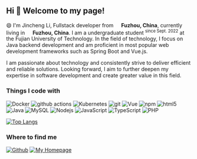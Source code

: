## Hi 👋 Welcome to my page!

<!--
**lijincheng2018/lijincheng2018** is a ✨ _special_ ✨ repository because its `README.md` (this file) appears on your GitHub profile.

Here are some ideas to get you started:

- 🔭 I’m currently working on ...
- 🌱 I’m currently learning ...
- 👯 I’m looking to collaborate on ...
- 🤔 I’m looking for help with ...
- 💬 Ask me about ...
- 📫 How to reach me: ...
- 😄 Pronouns: ...
- ⚡ Fun fact: ...
-->


<p>
  😄 I'm Jincheng Li, Fullstack developer from <img src="https://cdn-icons-png.flaticon.com/512/197/197375.png" width="13"/> <b>Fuzhou, China</b>, currently living in <img src="https://cdn-icons-png.flaticon.com/512/197/197375.png" width="13"/> <b>Fuzhou, China</b>.  I am a undergraduate student
  <sup style="font-size: 0.8em">since Sept. 2022</sup> at the Fujian University of Technology. In the field of technology, I focus on Java backend development and am proficient in most popular web development frameworks such as Spring Boot and Vue.js.
</p>
<p>
  I am passionate about technology and consistently strive to deliver efficient and reliable solutions. Looking forward, I aim to further deepen my expertise in software development and create greater value in this field.
</p>
<h3>Things I code with</h3>
<p>
  <img alt="Docker" src="https://img.shields.io/badge/-Docker-46a2f1?style=flat-square&logo=docker&logoColor=white" />
  <img alt="github actions" src="https://img.shields.io/badge/-Github_Actions-2088FF?style=flat-square&logo=github-actions&logoColor=white" />
  <img alt="Kubernetes" src="https://img.shields.io/badge/-kubernetes-326CE5?style=flat-square&logo=kubernetes&logoColor=white" />
  <img alt="git" src="https://img.shields.io/badge/-Git-F05032?style=flat-square&logo=git&logoColor=white" />
  <img alt="Vue" src="https://img.shields.io/badge/-Vue.js-4FC08D?style=flat-square&logo=vue.js&logoColor=white" />
  <img alt="npm" src="https://img.shields.io/badge/-NPM-CB3837?style=flat-square&logo=npm&logoColor=white" />
  <img alt="html5" src="https://img.shields.io/badge/-HTML5-E34F26?style=flat-square&logo=html5&logoColor=white" />
  <img alt="Java" src="https://img.shields.io/badge/-Java-FB542B?style=flat-square&logo=java&logoColor=white" />
  <img alt="MySQL" src="https://img.shields.io/badge/-MySQL-4479A1?style=flat-square&logo=MySQL&logoColor=white" />
  <img alt="Nodejs" src="https://img.shields.io/badge/-Nodejs-43853d?style=flat-square&logo=Node.js&logoColor=white" />
  <img alt="JavaScript" src="https://img.shields.io/badge/-JavaScript-F7DF1E?style=flat-square&logo=javascript&logoColor=white" />
  <img alt="TypeScript" src="https://img.shields.io/badge/-TypeScript-3178C6?style=flat-square&logo=typescript&logoColor=white" />
  <img alt="PHP" src="https://img.shields.io/badge/-PHP-777BB4?style=flat-square&logo=php&logoColor=white" />
</p>

[![Top Langs](https://github-readme-stats.vercel.app/api/top-langs/?username=lijincheng2018&layout=compact)](https://github.com/lijincheng2018)

<h3>Where to find me</h3>
<p><a href="https://github.com/lijincheng2018" target="_blank"><img alt="Github" src="https://img.shields.io/badge/GitHub-%2312100E.svg?&style=for-the-badge&logo=Github&logoColor=white" /></a> <a href="https://www.ljcljc.cn" target="_blank"><img alt="My Homepage" src="https://img.shields.io/badge/homepage-%23009BD5.svg?&style=for-the-badge&logo=homepage&logoColor=white" /></a></p>
